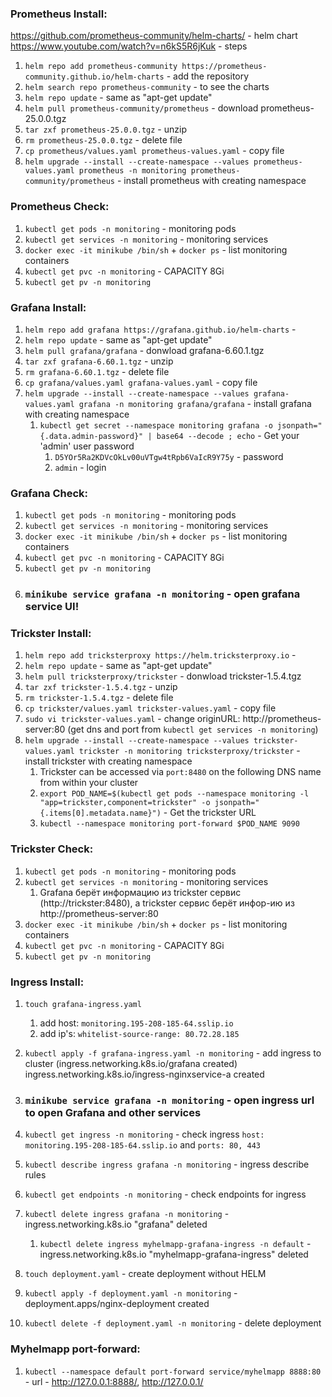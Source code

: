 ### Prometheus Install:
https://github.com/prometheus-community/helm-charts/ - helm chart
https://www.youtube.com/watch?v=n6kS5R6jKuk - steps

1. `helm repo add prometheus-community https://prometheus-community.github.io/helm-charts` - add the repository
2. `helm search repo prometheus-community` - to see the charts
3. `helm repo update` - same as "apt-get update"
4. `helm pull prometheus-community/prometheus` - download prometheus-25.0.0.tgz
5. `tar zxf prometheus-25.0.0.tgz` - unzip
6. `rm prometheus-25.0.0.tgz` - delete file
7. `cp prometheus/values.yaml prometheus-values.yaml` - copy file
8. `helm upgrade --install --create-namespace --values prometheus-values.yaml prometheus -n monitoring prometheus-community/prometheus` - install prometheus with creating namespace

### Prometheus Check:
1. `kubectl get pods -n monitoring` - monitoring pods
2. `kubectl get services -n monitoring` - monitoring services
3. `docker exec -it minikube /bin/sh` + `docker ps` - list monitoring containers
4. `kubectl get pvc -n monitoring` - CAPACITY 8Gi
5. `kubectl get pv -n monitoring`


### Grafana Install:
1. `helm repo add grafana https://grafana.github.io/helm-charts` - 
2. `helm repo update` - same as "apt-get update"
3. `helm pull grafana/grafana` - donwload grafana-6.60.1.tgz
4. `tar zxf grafana-6.60.1.tgz` - unzip
5. `rm grafana-6.60.1.tgz` - delete file
6. `cp grafana/values.yaml grafana-values.yaml` - copy file
7. `helm upgrade --install --create-namespace --values grafana-values.yaml grafana -n monitoring grafana/grafana` - install grafana with creating namespace
    1. `kubectl get secret --namespace monitoring grafana -o jsonpath="{.data.admin-password}" | base64 --decode ; echo` - Get your 'admin' user password
        1. `D5YOr5Ra2KDVcOkLv00uVTgw4tRpb6VaIcR9Y75y` - password
        2. `admin` - login

### Grafana Check:
1. `kubectl get pods -n monitoring` - monitoring pods
2. `kubectl get services -n monitoring` - monitoring services
3. `docker exec -it minikube /bin/sh` + `docker ps` - list monitoring containers
4. `kubectl get pvc -n monitoring` - CAPACITY 8Gi
5. `kubectl get pv -n monitoring`
6. ### `minikube service grafana -n monitoring` - open grafana service UI!


### Trickster Install:
1. `helm repo add tricksterproxy https://helm.tricksterproxy.io` - 
2. `helm repo update` - same as "apt-get update"
3. `helm pull tricksterproxy/trickster` - donwload trickster-1.5.4.tgz
4. `tar zxf trickster-1.5.4.tgz` - unzip
5. `rm trickster-1.5.4.tgz` - delete file
6. `cp trickster/values.yaml trickster-values.yaml` - copy file
7. `sudo vi trickster-values.yaml` - change originURL: http://prometheus-server:80 (get dns and port from `kubectl get services -n monitoring`)
8. `helm upgrade --install --create-namespace --values trickster-values.yaml trickster -n monitoring tricksterproxy/trickster` - install trickster with creating namespace
    1. Trickster can be accessed via `port:8480` on the following DNS name from within your cluster
    2. `export POD_NAME=$(kubectl get pods --namespace monitoring -l "app=trickster,component=trickster" -o jsonpath="{.items[0].metadata.name}")` - Get the trickster URL
    3. `kubectl --namespace monitoring port-forward $POD_NAME 9090`

### Trickster Check:
1. `kubectl get pods -n monitoring` - monitoring pods
2. `kubectl get services -n monitoring` - monitoring services
    1. Grafana берёт информацию из trickster сервис (http://trickster:8480), а trickster сервис берёт инфор-ию из http://prometheus-server:80 
3. `docker exec -it minikube /bin/sh` + `docker ps` - list monitoring containers
4. `kubectl get pvc -n monitoring` - CAPACITY 8Gi
5. `kubectl get pv -n monitoring`


### Ingress Install:
1. `touch grafana-ingress.yaml` 
    1. add host: `monitoring.195-208-185-64.sslip.io`
    2. add ip's: `whitelist-source-range: 80.72.28.185`
2. `kubectl apply -f grafana-ingress.yaml -n monitoring` - add ingress to cluster (ingress.networking.k8s.io/grafana created) ingress.networking.k8s.io/ingress-nginxservice-a created
3. ### `minikube service grafana -n monitoring` - open ingress url to open Grafana and other services
4. `kubectl get ingress -n monitoring` - check ingress `host: monitoring.195-208-185-64.sslip.io` and `ports: 80, 443`
5. `kubectl describe ingress grafana -n monitoring` - ingress describe rules
6. `kubectl get endpoints -n monitoring` - check endpoints for ingress
7. `kubectl delete ingress grafana -n monitoring` - ingress.networking.k8s.io "grafana" deleted
    1. `kubectl delete ingress myhelmapp-grafana-ingress -n default` - ingress.networking.k8s.io "myhelmapp-grafana-ingress" deleted


1. `touch deployment.yaml` - create deployment without HELM
2. `kubectl apply -f deployment.yaml -n monitoring` - deployment.apps/nginx-deployment created
3. `kubectl delete -f deployment.yaml -n monitoring` - delete deployment


### Myhelmapp port-forward:
1. `kubectl --namespace default port-forward service/myhelmapp 8888:80` - url - http://127.0.0.1:8888/, http://127.0.0.1/